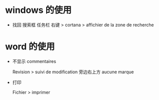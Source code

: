 # windows 的使用 #

* 找回 搜索框 
  任务栏 右键 > cortana > affichier de la zone de recherche
  

# word 的使用 #

* 不显示 commentaires

  Revision > suivi de modification 旁边右上方 aucune marque
  
* 打印 

  Fichier > imprimer
